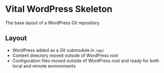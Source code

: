# Vital WordPress Skeleton

The base layout of a WordPress Git repository.

## Layout
* WordPress added as a Git submodule in `/wp/`
* Content directory moved outside of WordPress root
* Configuration files moved outside of WordPress root and ready for both local and remote environments